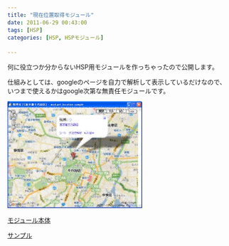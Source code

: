 ```yaml
---
title: "現在位置取得モジュール"
date: 2011-06-29 00:43:00
tags: [HSP]
categories: [HSP, HSPモジュール]

---
```


何に役立つか分からないHSP用モジュールを作っちゃったので公開します。

仕組みとしては、googleのページを自力で解析して表示しているだけなので、いつまで使えるかはgoogle次第な無責任モジュールです。

[![現在位置取得モジュールSS][1]][2]

 [1]: /images/2011_0629_mod_get_location.jpg
 [2]: /images/2011_0629_mod_get_location.png

[モジュール本体][3]

 [3]: /files/mod_get_location.as

[サンプル][4]

 [4]: /files/mod_get_location_sample.hsp
